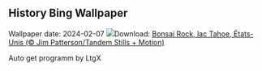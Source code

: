 ## History Bing Wallpaper
Wallpaper date: 2024-02-07
![](https://www.bing.com/th?id=OHR.LakeTahoeRock_FR-CA1317270894_UHD.jpg&w=1000)Download: [Bonsai Rock, lac Tahoe, États-Unis (© Jim Patterson/Tandem Stills + Motion)](https://www.bing.com/th?id=OHR.LakeTahoeRock_FR-CA1317270894_UHD.jpg)

Auto get programm by LtgX
